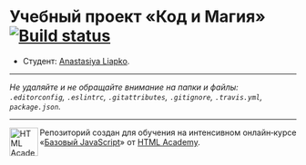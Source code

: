 # Учебный проект «Код и Магия» [![Build status][travis-image]][travis-url]

* Студент: [Anastasiya Liapko](https://up.htmlacademy.ru/javascript/10/user/165541).

---

_Не удаляйте и не обращайте внимание на папки и файлы:_<br>
_`.editorconfig`, `.eslintrc`, `.gitattributes`, `.gitignore`, `.travis.yml`, `package.json`._

---

<a href="https://htmlacademy.ru/intensive/javascript"><img align="left" width="50" height="50" title="HTML Academy" src="https://up.htmlacademy.ru/static/img/intensive/javascript/logo-for-github.svg"></a>

Репозиторий создан для обучения на интенсивном онлайн‑курсе «[Базовый JavaScript](https://htmlacademy.ru/intensive/javascript)» от [HTML Academy](https://htmlacademy.ru).

[travis-image]: https://travis-ci.org/htmlacademy-javascript/165541-code-and-magick.svg?branch=master
[travis-url]: https://travis-ci.org/htmlacademy-javascript/165541-code-and-magick
